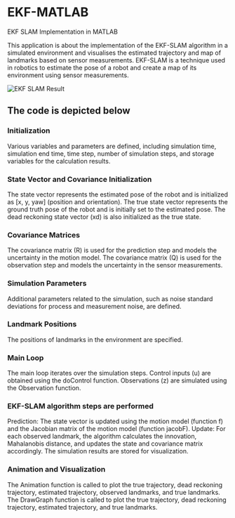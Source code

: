 # EKF-MATLAB
EKF SLAM Implementation in MATLAB

This application is about the implementation of the EKF-SLAM algorithm in a simulated environment and visualises the estimated trajectory and map of landmarks based on sensor measurements. EKF-SLAM is a technique used in robotics to estimate the pose of a robot and create a map of its environment using sensor measurements. 

![EKF SLAM Result](https://github.com/easensoy/EKF-SLAM/assets/76905667/089e456c-4cdb-4597-b8a3-fca72dcf2b29)

## The code is depicted below

### Initialization

Various variables and parameters are defined, including simulation time, simulation end time, time step, number of simulation steps, and storage variables for the calculation results.

### State Vector and Covariance Initialization

The state vector represents the estimated pose of the robot and is initialized as [x, y, yaw] (position and orientation).
The true state vector represents the ground truth pose of the robot and is initially set to the estimated pose.
The dead reckoning state vector (xd) is also initialized as the true state.

### Covariance Matrices

The covariance matrix (R) is used for the prediction step and models the uncertainty in the motion model.
The covariance matrix (Q) is used for the observation step and models the uncertainty in the sensor measurements.

### Simulation Parameters

Additional parameters related to the simulation, such as noise standard deviations for process and measurement noise, are defined.

### Landmark Positions

The positions of landmarks in the environment are specified.

### Main Loop

The main loop iterates over the simulation steps.
Control inputs (u) are obtained using the doControl function.
Observations (z) are simulated using the Observation function.

### EKF-SLAM algorithm steps are performed
Prediction: The state vector is updated using the motion model (function f) and the Jacobian matrix of the motion model (function jacobF).
Update: For each observed landmark, the algorithm calculates the innovation, Mahalanobis distance, and updates the state and covariance matrix accordingly.
The simulation results are stored for visualization.

### Animation and Visualization

The Animation function is called to plot the true trajectory, dead reckoning trajectory, estimated trajectory, observed landmarks, and true landmarks.
The DrawGraph function is called to plot the true trajectory, dead reckoning trajectory, estimated trajectory, and true landmarks.
